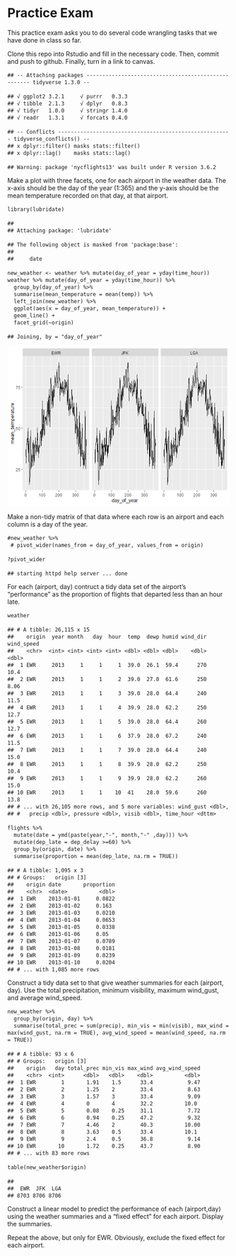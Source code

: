Practice Exam
=============

This practice exam asks you to do several code wrangling tasks that we
have done in class so far.

Clone this repo into Rstudio and fill in the necessary code. Then,
commit and push to github. Finally, turn in a link to canvas.

    ## -- Attaching packages ---------------------------------------------------- tidyverse 1.3.0 --

    ## √ ggplot2 3.2.1     √ purrr   0.3.3
    ## √ tibble  2.1.3     √ dplyr   0.8.3
    ## √ tidyr   1.0.0     √ stringr 1.4.0
    ## √ readr   1.3.1     √ forcats 0.4.0

    ## -- Conflicts ------------------------------------------------------- tidyverse_conflicts() --
    ## x dplyr::filter() masks stats::filter()
    ## x dplyr::lag()    masks stats::lag()

    ## Warning: package 'nycflights13' was built under R version 3.6.2

Make a plot with three facets, one for each airport in the weather data.
The x-axis should be the day of the year (1:365) and the y-axis should
be the mean temperature recorded on that day, at that airport.

    library(lubridate)

    ## 
    ## Attaching package: 'lubridate'

    ## The following object is masked from 'package:base':
    ## 
    ##     date

    new_weather <- weather %>% mutate(day_of_year = yday(time_hour))
    weather %>% mutate(day_of_year = yday(time_hour)) %>%
      group_by(day_of_year) %>%
      summarise(mean_temperature = mean(temp)) %>%
      left_join(new_weather) %>%
      ggplot(aes(x = day_of_year, mean_temperature)) +
      geom_line() +
      facet_grid(~origin)

    ## Joining, by = "day_of_year"

![](README_files/figure-markdown_strict/unnamed-chunk-2-1.png)

Make a non-tidy matrix of that data where each row is an airport and
each column is a day of the year.

    #new_weather %>%
     # pivot_wider(names_from = day_of_year, values_from = origin)

    ?pivot_wider

    ## starting httpd help server ... done

For each (airport, day) contruct a tidy data set of the airport’s
“performance” as the proportion of flights that departed less than an
hour late.

    weather

    ## # A tibble: 26,115 x 15
    ##    origin  year month   day  hour  temp  dewp humid wind_dir wind_speed
    ##    <chr>  <int> <int> <int> <int> <dbl> <dbl> <dbl>    <dbl>      <dbl>
    ##  1 EWR     2013     1     1     1  39.0  26.1  59.4      270      10.4 
    ##  2 EWR     2013     1     1     2  39.0  27.0  61.6      250       8.06
    ##  3 EWR     2013     1     1     3  39.0  28.0  64.4      240      11.5 
    ##  4 EWR     2013     1     1     4  39.9  28.0  62.2      250      12.7 
    ##  5 EWR     2013     1     1     5  39.0  28.0  64.4      260      12.7 
    ##  6 EWR     2013     1     1     6  37.9  28.0  67.2      240      11.5 
    ##  7 EWR     2013     1     1     7  39.0  28.0  64.4      240      15.0 
    ##  8 EWR     2013     1     1     8  39.9  28.0  62.2      250      10.4 
    ##  9 EWR     2013     1     1     9  39.9  28.0  62.2      260      15.0 
    ## 10 EWR     2013     1     1    10  41    28.0  59.6      260      13.8 
    ## # ... with 26,105 more rows, and 5 more variables: wind_gust <dbl>,
    ## #   precip <dbl>, pressure <dbl>, visib <dbl>, time_hour <dttm>

    flights %>%
      mutate(date = ymd(paste(year,"-", month,"-" ,day))) %>%
      mutate(dep_late = dep_delay >=60) %>%
      group_by(origin, date) %>%
      summarise(proportion = mean(dep_late, na.rm = TRUE))

    ## # A tibble: 1,095 x 3
    ## # Groups:   origin [3]
    ##    origin date       proportion
    ##    <chr>  <date>          <dbl>
    ##  1 EWR    2013-01-01     0.0822
    ##  2 EWR    2013-01-02     0.163 
    ##  3 EWR    2013-01-03     0.0210
    ##  4 EWR    2013-01-04     0.0653
    ##  5 EWR    2013-01-05     0.0338
    ##  6 EWR    2013-01-06     0.05  
    ##  7 EWR    2013-01-07     0.0789
    ##  8 EWR    2013-01-08     0.0181
    ##  9 EWR    2013-01-09     0.0239
    ## 10 EWR    2013-01-10     0.0204
    ## # ... with 1,085 more rows

Construct a tidy data set to that give weather summaries for each
(airport, day). Use the total precipitation, minimum visibility, maximum
wind\_gust, and average wind\_speed.

    new_weather %>%
      group_by(origin, day) %>%
      summarise(total_prec = sum(precip), min_vis = min(visib), max_wind = max(wind_gust, na.rm = TRUE), avg_wind_speed = mean(wind_speed, na.rm = TRUE))

    ## # A tibble: 93 x 6
    ## # Groups:   origin [3]
    ##    origin   day total_prec min_vis max_wind avg_wind_speed
    ##    <chr>  <int>      <dbl>   <dbl>    <dbl>          <dbl>
    ##  1 EWR        1       1.91    1.5      33.4           9.47
    ##  2 EWR        2       1.25    2        33.4           8.63
    ##  3 EWR        3       1.57    3        33.4           9.09
    ##  4 EWR        4       0       4        32.2          10.0 
    ##  5 EWR        5       0.08    0.25     31.1           7.72
    ##  6 EWR        6       0.94    0.25     47.2           9.32
    ##  7 EWR        7       4.46    2        40.3          10.00
    ##  8 EWR        8       3.63    0.5      33.4          10.1 
    ##  9 EWR        9       2.4     0.5      36.8           9.14
    ## 10 EWR       10       1.72    0.25     43.7           8.90
    ## # ... with 83 more rows

    table(new_weather$origin)

    ## 
    ##  EWR  JFK  LGA 
    ## 8703 8706 8706

Construct a linear model to predict the performance of each
(airport,day) using the weather summaries and a “fixed effect” for each
airport. Display the summaries.

Repeat the above, but only for EWR. Obviously, exclude the fixed effect
for each airport.
